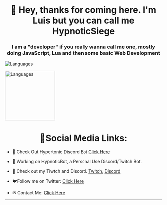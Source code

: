 <h1 align="center">👋 Hey, thanks for coming here. I'm Luis but you can call me HypnoticSiege</h1>
<h3 align="center">I am a "developer" if you really wanna call me one, mostly doing JavaScript, Lua and then some basic Web Development</h3>
<p align="left">
  <img src="https://github-readme-stats.vercel.app/api/top-langs/?username=HypnoticSiege&layout=compact&theme=react" alt="Languages" />
</p>
<p align="left">
    <img src="https://github-readme-stats.vercel.app/api?username=HypnoticSiege&show_icons=true&theme=react" alt="Languages" height="160" />
</p>
<h1 align="center">🔗Social Media Links: </h1>

- 🤖 Check Out Hypertonic Discord Bot [Click Here](https://hypertonicdiscordbot.weebly.com/)

- 🤖 Working on HypnoticBot, a Personal Use Discord/Twitch Bot.

- 🔨 Check out my Tiwtch and Discord. [Twitch](https://www.twitch.tv/hypnoticsiege), [Discord](https://discord.gg/tTupCGN)

- 🐦Follow me on Twitter: [Click Here](https://twitter.com/hypnoticsiege).

- ✉ Contact Me: [Click Here](https://twitter.com/hypnoticsiege)
<hr>
